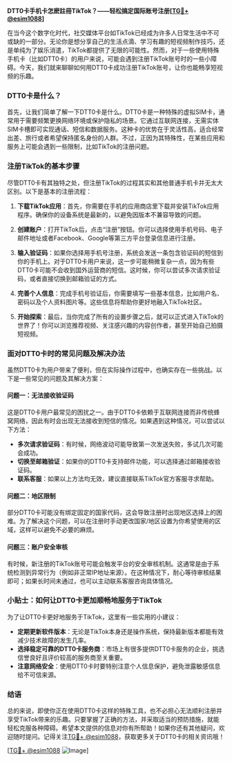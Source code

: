 **DTT0卡手机卡怎麽註冊TikTok？——轻松搞定国际账号注册[[TG💪+ @esim1088](https://t.me/s/esim1088)]**

在当今这个数字化时代，社交媒体平台如TikTok已经成为许多人日常生活中不可或缺的一部分。无论你是想分享自己的生活点滴、学习有趣的短视频制作技巧，还是单纯为了娱乐消遣，TikTok都提供了无限的可能性。然而，对于一些使用特殊手机卡（比如DTT0卡）的用户来说，可能会遇到注册TikTok账号时的一些小障碍。今天，我们就来聊聊如何用DTT0卡成功注册TikTok账号，让你也能畅享短视频的乐趣。

### DTT0卡是什么？

首先，让我们简单了解一下DTT0卡是什么。DTT0卡是一种特殊的虚拟SIM卡，通常用于需要频繁更换网络环境或保护隐私的场景。它通过互联网连接，无需实体SIM卡槽即可实现通话、短信和数据服务。这种卡的优势在于灵活性高，适合经常出差、旅行或者希望保持匿名身份的人群。不过，正因为其特殊性，在某些应用和服务上可能会遇到一些限制，比如TikTok的注册问题。

### 注册TikTok的基本步骤

尽管DTT0卡有其独特之处，但注册TikTok的过程其实和其他普通手机卡并无太大区别。以下是基本的注册流程：

1. **下载TikTok应用**：首先，你需要在手机的应用商店里下载并安装TikTok应用程序。确保你的设备系统是最新的，以避免因版本不兼容导致的问题。
   
2. **创建账户**：打开TikTok后，点击“注册”按钮。你可以选择使用手机号码、电子邮件地址或者Facebook、Google等第三方平台登录信息进行注册。

3. **输入验证码**：如果你选择用手机号注册，系统会发送一条包含验证码的短信到你的手机上。对于DTT0卡用户来说，这一步可能稍微复杂一点，因为有些DTT0卡可能不会收到国外运营商的短信。这时候，你可以尝试多次请求验证码，或者直接切换到邮箱验证的方式。

4. **完善个人信息**：完成手机号验证后，你需要填写一些基本信息，比如用户名、密码以及个人资料图片等。这些信息将帮助你更好地融入TikTok社区。

5. **开始探索**：最后，当你完成了所有的设置步骤之后，就可以正式进入TikTok的世界了！你可以浏览推荐视频、关注感兴趣的内容创作者，甚至开始自己拍摄短视频。

### 面对DTT0卡时的常见问题及解决办法

虽然DTT0卡为用户带来了便利，但在实际操作过程中，也确实存在一些挑战。以下是一些常见的问题及其解决方案：

#### 问题一：无法接收验证码

这是DTT0卡用户最常见的困扰之一。由于DTT0卡依赖于互联网连接而非传统蜂窝网络，因此有时会出现无法接收到短信的情况。如果遇到这种情况，可以尝试以下方法：
- **多次请求验证码**：有时候，网络波动可能导致第一次发送失败，多试几次可能会成功。
- **切换至邮箱验证**：如果你的DTT0卡支持邮件功能，可以选择通过邮箱接收验证码。
- **联系客服**：如果以上方法均无效，建议直接联系TikTok官方客服寻求帮助。

#### 问题二：地区限制

部分DTT0卡可能没有绑定固定的国家代码，这会导致注册时出现地区选择上的困难。为了解决这个问题，可以在注册时手动更改国家/地区设置为你希望使用的区域，这样可以避免不必要的麻烦。

#### 问题三：账户安全审核

有时候，新注册的TikTok账号可能会触发平台的安全审核机制。这通常是由于系统检测到异常行为（例如非正常IP地址来源）。在这种情况下，耐心等待审核结果即可；如果长时间未通过，也可以主动联系客服咨询具体情况。

### 小贴士：如何让DTT0卡更加顺畅地服务于TikTok

为了让DTT0卡更好地服务于TikTok，这里有一些实用的小建议：

- **定期更新软件版本**：无论是TikTok本身还是操作系统，保持最新版本都能有效减少技术故障的发生几率。
- **选择稳定可靠的DTT0卡服务商**：市场上有很多提供DTT0卡服务的企业，挑选信誉良好且评价较高的服务商至关重要。
- **注意网络安全**：使用DTT0卡时要特别注意个人信息保护，避免泄露敏感信息给不可信来源。

### 结语

总的来说，即使你正在使用DTT0卡这样的特殊工具，也不必担心无法顺利注册并享受TikTok带来的乐趣。只要掌握了正确的方法，并采取适当的预防措施，就能轻松克服各种障碍。希望本文提供的信息对你有所帮助！如果你还有其他疑问，欢迎随时提问。记得关注[TG💪+ @esim1088](https://t.me/s/esim1088)，获取更多关于DTT0卡的相关资讯哦！

[[TG💪+ @esim1088](https://t.me/s/esim1088) ![Image](https://i.postimg.cc/4NQfJmqS/Snipaste-2025-05-13-00-14-12.png)]